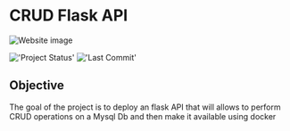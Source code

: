 # CRUD Flask API
<img src="" alt="Website image">

!['Project Status'](https://img.shields.io/badge/Project%20Status-On_Hold-red)
!['Last Commit'](https://img.shields.io/github/last-commit/ismael616/Flask-API-TP)

<!-- ## Table of contents 

- [Objective](#Objective)
<!-- - [Overview](#Overview)
- [Technologies Used ](#technologies-used)
- [Methodology](#project-description)
- [Results](#project-results)
-->
## Objective
The goal of the project is to deploy an flask API that will allows to perform CRUD operations on a Mysql Db and then make it available using docker 
<!--[(Back to top)](#Table-of-contents) -->

<!--
## Overview

[(Back to top)](#Table-of-contents)

## Technologies used
[(Back to top)](#Table-of-contents)

!['Python'](https://img.shields.io/badge/-Python-green)
!['Jupyter'](https://img.shields.io/badge/-Jupyter%20Notebook-orange)
!['Pandas'](https://img.shields.io/badge/-pandas-blue)
!['Numpy'](
https://img.shields.io/badge/-numpy-red)
!['Sklearn'](https://img.shields.io/badge/-Sklearn-orange)
!['Matplotlib'](https://img.shields.io/badge/-Matplotlib-blue) -->

<!--
## Methodology
[(Back to top)](#Table-of-contents)

### Dataset 

## Results -->




